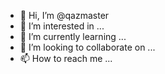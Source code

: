 - 👋 Hi, I’m @qazmaster
- 👀 I’m interested in ...
- 🌱 I’m currently learning ...
- 💞️ I’m looking to collaborate on ...
- 📫 How to reach me ...

<!---
qazmaster/qazmaster is a ✨ special ✨ repository because its `README.md` (this file) appears on your GitHub profile.
You can click the Preview link to take a look at your changes.
--->

